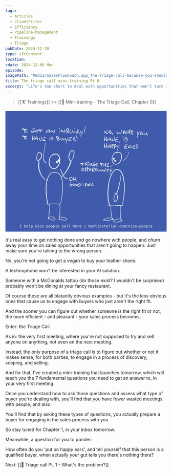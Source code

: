 ```yaml
---
tags:
  - Articles
  - ClientFilter
  - Efficiency
  - Pipeline-Management
  - Trainings
  - Triage
pubDate: 2024-12-10
type: sfcContent
location: 
cdate: 2024-12-09 Mon
episode: 
imagePath: "Media/SalesFlowCoach.app_The-triage-call-because-you-shouldn't-waste-time-on-unqualified-buyers_MartinStellar.jpeg"
title: The triage call mini-training Pt 0
excerpt: "Life's too short to deal with opportunities that won't turn into sales. Triage and disqualify your buyers so that your pipeline work stays efficient."
---
```


> [[🏋️ Trainings]] >> [[📄 Mini-training - The Triage Call, Chapter 0]]

![](Media/SalesFlowCoach.app_The-triage-call-because-you-shouldn't-waste-time-on-unqualified-buyers_MartinStellar.jpeg)

It's real easy to get nothing done and go nowhere with people, and churn away your time on sales opportunities that aren't going to happen: Just make sure you're talking to the wrong person.



No, you're not going to get a vegan to buy your leather shoes.

A technophobe won't be interested in your AI solution.

Someone with a McDonalds tattoo (do those exist? I wouldn't be surprised) probably won't be dining at your fancy restaurant.

Of course these are all blatantly obvious examples - but it's the less obvious ones that cause us to engage with buyers who just aren't the right fit.

And the sooner you can figure out whether someone is the right fit or not, the more efficient - and pleasant - your sales process becomes.

Enter: the Triage Call.

As in: the very first meeting, where you're not supposed to try and sell anyone on anything, not even on the next meeting.

Instead, the only purpose of a triage call is to figure out whether or not it makes sense, for both parties, to engage in a process of discovery, scoping, and selling.

And for that, I've created a mini-training that launches tomorrow, which will teach you the 7 fundamental questions you need to get an answer to, in your very first meeting.

Once you understand how to ask those questions and assess what type of buyer you're dealing with, you'll find that you have fewer wasted meetings with people, and also:

You'll find that by asking these types of questions, you actually prepare a buyer for engaging in the sales process with you.

So stay tuned for Chapter 1, in your inbox tomorrow.

Meanwhile, a question for you to ponder:

How often do you 'put on happy ears', and tell yourself that this person is a qualified buyer, when actually your gut tells you there's nothing there?

Next: [[📄 Triage call Pt. 1 - What's the problem?]]
